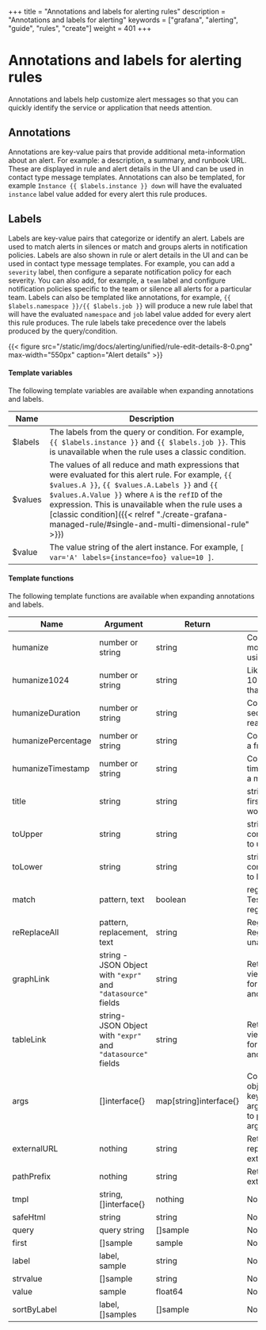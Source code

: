 +++
title = "Annotations and labels for alerting rules"
description = "Annotations and labels for alerting"
keywords = ["grafana", "alerting", "guide", "rules", "create"]
weight = 401
+++

# Annotations and labels for alerting rules

Annotations and labels help customize alert messages so that you can quickly identify the service or application that needs attention.

## Annotations

Annotations are key-value pairs that provide additional meta-information about an alert. For example: a description, a summary, and runbook URL. These are displayed in rule and alert details in the UI and can be used in contact type message templates. Annotations can also be templated, for example `Instance {{ $labels.instance }} down` will have the evaluated `instance` label value added for every alert this rule produces.

## Labels

Labels are key-value pairs that categorize or identify an alert. Labels are used to match alerts in silences or match and groups alerts in notification policies. Labels are also shown in rule or alert details in the UI and can be used in contact type message templates. For example, you can add a `severity` label, then configure a separate notification policy for each severity. You can also add, for example, a `team` label and configure notification policies specific to the team or silence all alerts for a particular team. Labels can also be templated like annotations, for example, `{{ $labels.namespace }}/{{ $labels.job }}` will produce a new rule label that will have the evaluated `namespace` and `job` label value added for every alert this rule produces. The rule labels take precedence over the labels produced by the query/condition.

{{< figure src="/static/img/docs/alerting/unified/rule-edit-details-8-0.png" max-width="550px" caption="Alert details" >}}

#### Template variables

The following template variables are available when expanding annotations and labels.

| Name    | Description                                                                                                                                                                                                                                                                                                                                                             |
| ------- | ----------------------------------------------------------------------------------------------------------------------------------------------------------------------------------------------------------------------------------------------------------------------------------------------------------------------------------------------------------------------- |
| $labels | The labels from the query or condition. For example, `{{ $labels.instance }}` and `{{ $labels.job }}`. This is unavailable when the rule uses a classic condition.                                                                                                                                                                                                      |
| $values | The values of all reduce and math expressions that were evaluated for this alert rule. For example, `{{ $values.A }}`, `{{ $values.A.Labels }}` and `{{ $values.A.Value }}` where `A` is the `refID` of the expression. This is unavailable when the rule uses a [classic condition]({{< relref "./create-grafana-managed-rule/#single-and-multi-dimensional-rule" >}}) |
| $value  | The value string of the alert instance. For example, `[ var='A' labels={instance=foo} value=10 ]`.                                                                                                                                                                                                                                                                      |

#### Template functions

The following template functions are available when expanding annotations and labels.

| Name               | Argument                                            | Return                 | Description                                                                                                                                 |
| ------------------ | --------------------------------------------------- | ---------------------- | ------------------------------------------------------------------------------------------------------------------------------------------- |
| humanize           | number or string                                    | string                 | Converts a number to a more readable format, using metric prefixes.                                                                         |
| humanize1024       | number or string                                    | string                 | Like humanize, but uses 1024 as the base rather than 1000.                                                                                  |
| humanizeDuration   | number or string                                    | string                 | Converts a duration in seconds to a more readable format.                                                                                   |
| humanizePercentage | number or string                                    | string                 | Converts a ratio value to a fraction of 100.                                                                                                |
| humanizeTimestamp  | number or string                                    | string                 | Converts a Unix timestamp in seconds to a more readable format.                                                                             |
| title              | string                                              | string                 | strings.Title, capitalises first character of each word.                                                                                    |
| toUpper            | string                                              | string                 | strings.ToUpper, converts all characters to upper case.                                                                                     |
| toLower            | string                                              | string                 | strings.ToLower, converts all characters to lower case.                                                                                     |
| match              | pattern, text                                       | boolean                | regexp.MatchString Tests for a unanchored regexp match.                                                                                     |
| reReplaceAll       | pattern, replacement, text                          | string                 | Regexp.ReplaceAllString Regexp substitution, unanchored.                                                                                    |
| graphLink          | string - JSON Object with `"expr"` and `"datasource"` fields | string                 | Returns path to graph view in the [Explore](https://grafana.com/docs/grafana/latest/explore/) page for the given expression and datasource. |
| tableLink          | string- JSON Object with `"expr"` and `"datasource"` fields | string                 | Returns path to table view in the [Explore](https://grafana.com/docs/grafana/latest/explore/) page for the given expression and datasource. |
| args               | []interface{}                                       | map[string]interface{} | Converts a list of objects to a map with keys, for example, arg0, arg1. Use this function to pass multiple arguments to templates.          |
| externalURL        | nothing                                             | string                 | Returns a string representing the external URL.                                                                                             |
| pathPrefix         | nothing                                             | string                 | Returns the path of the external URL.                                                                                                       |
| tmpl               | string, []interface{}                               | nothing                | Not supported                                                                                                                               |
| safeHtml           | string                                              | string                 | Not supported                                                                                                                               |
| query              | query string                                        | []sample               | Not supported                                                                                                                               |
| first              | []sample                                            | sample                 | Not supported                                                                                                                               |
| label              | label, sample                                       | string                 | Not supported                                                                                                                               |
| strvalue           | []sample                                            | string                 | Not supported                                                                                                                               |
| value              | sample                                              | float64                | Not supported                                                                                                                               |
| sortByLabel        | label, []samples                                    | []sample               | Not supported                                                                                                                               |
